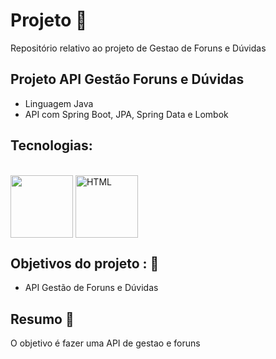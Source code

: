 # Projeto 💼 

Repositório relativo ao projeto de Gestao de Foruns e Dúvidas

## Projeto API Gestão Foruns e Dúvidas

- Linguagem Java
- API com Spring Boot, JPA, Spring Data e Lombok

## Tecnologias: 

<div style="display: inline_block theme=radical" align="justify"><br>
  <img align="center" width="100" src="https://cdn.jsdelivr.net/gh/devicons/devicon/icons/java/java-original-wordmark.svg">
  <img align="center" width="100" src="https://cdn.jsdelivr.net/gh/devicons/devicon/icons/spring/spring-original-wordmark.svg" alt="HTML">
</div>

## Objetivos do projeto : 📖

- API Gestão de Foruns e Dúvidas

## Resumo 📖 

O objetivo é fazer uma API de gestao e foruns
